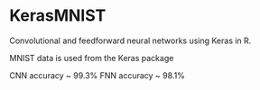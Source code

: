 # KerasMNIST
Convolutional and feedforward neural networks using Keras in R.

MNIST data is used from the Keras package

CNN accuracy ~ 99.3%
FNN accuracy ~ 98.1%
